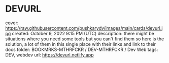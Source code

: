 # DEVURL

cover: https://raw.githubusercontent.com/pushkarydv/images/main/cards/devurl.jpg
created: October 9, 2022 9:15 PM (UTC)
description: there might be situations where you need some tools but you can't find them so here is the solution, a lot of them in this single place with their links and link to their docs
folder: BOOKMRKS-MTHRFCKR / DEV-MTHRFCKR / Dev Web
tags: DEV, webdev
url: https://devurl.netlify.app
